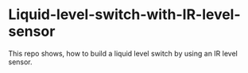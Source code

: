 # Liquid-level-switch-with-IR-level-sensor
This repo shows, how to build a liquid level switch by using an IR level sensor.
